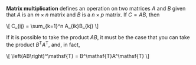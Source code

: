 **Matrix multiplication** defines an operation on two matrices $A$ and $B$ given that $A$ is an $m \times n$ matrix and $B$ is a $n \times p$ matrix. If $C=AB$, then

\\[
C_{ij} = \sum_{k=1}^n A_{ik}B_{kj}
\\]

If it is possible to take the product $AB$, it must be the case that you can take the product $B^\mathsf{T}A^\mathsf{T}$, and, in fact, 

\\[
\left(AB\right)^\mathsf{T} = B^\mathsf{T}A^\mathsf{T}
\\]